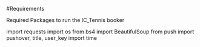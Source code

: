 #Requirements

Required Packages to run the IC_Tennis booker

import requests
import os
from bs4 import BeautifulSoup
from push import pushover, title, user_key
import time


